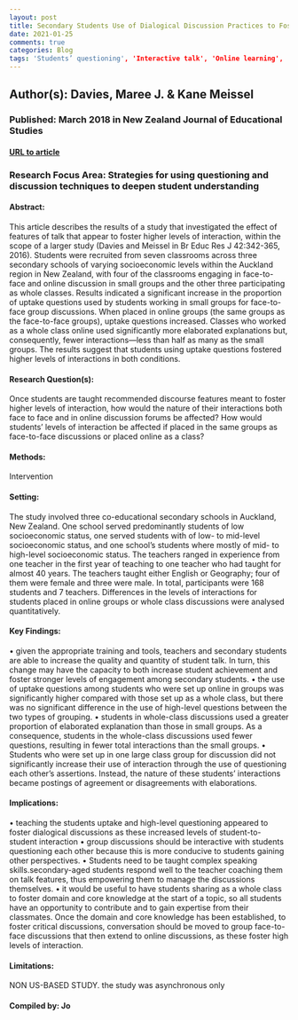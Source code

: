 ```yaml
---
layout: post
title: Secondary Students Use of Dialogical Discussion Practices to Foster Greater Interaction
date: 2021-01-25
comments: true
categories: Blog
tags: 'Students’ questioning', 'Interactive talk', 'Online learning', 'Group discussions', 'Secondary education', 'dialogic classroom'
---
```


## Author(s): Davies, Maree J. & Kane Meissel

### Published: March 2018 in New Zealand Journal of Educational Studies

#### [URL to article](http://eds.a.ebscohost.com.proxy.uchicago.edu/eds/detail/detail?vid=1&sid=487fcfca-9b99-476a-95ed-0534b988414e%40sessionmgr4006&bdata=JnNpdGU9ZWRzLWxpdmUmc2NvcGU9c2l0ZQ%3d%3d#AN=132044496&db=eue)

### Research Focus Area: Strategies for using questioning and discussion techniques to deepen student understanding

#### Abstract:
This article describes the results of a study that investigated the effect of features of talk that appear to foster higher levels of interaction, within the scope of a larger study (Davies and Meissel in Br Educ Res J 42:342-365, <xref>2016</xref>). Students were recruited from seven classrooms across three secondary schools of varying socioeconomic levels within the Auckland region in New Zealand, with four of the classrooms engaging in face-to-face and online discussion in small groups and the other three participating as whole classes. Results indicated a significant increase in the proportion of uptake questions used by students working in small groups for face-to-face group discussions. When placed in online groups (the same groups as the face-to-face groups), uptake questions increased. Classes who worked as a whole class online used significantly more elaborated explanations but, consequently, fewer interactions—less than half as many as the small groups. The results suggest that students using uptake questions fostered higher levels of interactions in both conditions.


#### Research Question(s):
Once students are taught recommended discourse features meant to foster higher levels of interaction, how would the nature of their interactions both face to face and in online discussion forums be affected? How would students’ levels of interaction be affected if placed in the same groups as face-to-face discussions or placed online as a class?


#### Methods:
Intervention


#### Setting:
The study involved three co-educational secondary schools in Auckland, New Zealand. One school served predominantly students of low socioeconomic status, one served students with of low- to mid-level socioeconomic status, and one school’s students where mostly of mid- to high-level socioeconomic status. The teachers ranged in experience from one teacher in the first year of teaching to one teacher who had taught for almost 40 years. The teachers taught either English or Geography; four of them were female and three were male. In total, participants were 168 students and 7 teachers. Differences in the levels of interactions for students placed in online groups or whole class discussions were analysed quantitatively. 


#### Key Findings:
• given the appropriate training and tools, teachers and secondary students are able to increase the quality and quantity of student talk. In turn, this change may have the capacity to both increase student achievement and foster stronger levels of engagement among secondary students. • the use of uptake questions among students who were set up online in groups was significantly higher compared with those set up as a whole class, but there was no significant difference in the use of high-level questions between the two types of grouping. • students in whole-class discussions used a greater proportion of elaborated explanation than those in small groups. As a consequence, students in the whole-class discussions used fewer questions, resulting in fewer total interactions than the small groups. • Students who were set up in one large class group for discussion did not significantly increase their use of interaction through the use of questioning each other’s assertions. Instead, the nature of these students’ interactions became postings of agreement or disagreements with elaborations. 


#### Implications:
• teaching the students uptake and high-level questioning appeared to foster dialogical discussions as these increased levels of student-to-student interaction • group discussions should be interactive with students questioning each other because this is more conducive to students gaining other perspectives. • Students need to be taught complex speaking skills.secondary-aged students respond well to the teacher coaching them on talk features, thus empowering them to manage the discussions themselves. • it would be useful to have students sharing as a whole class to foster domain and core knowledge at the start of a topic, so all students have an opportunity to contribute and to gain expertise from their classmates. Once the domain and core knowledge has been established, to foster critical discussions, conversation should be moved to group face-to-face discussions that then extend to online discussions, as these foster high levels of interaction. 


#### Limitations:
NON US-BASED STUDY. the study was asynchronous only


#### Compiled by: Jo

